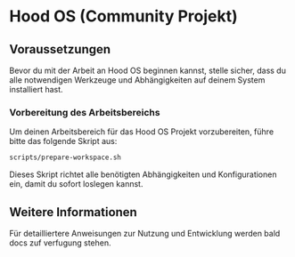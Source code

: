 # Hood OS (Community Projekt)

## Voraussetzungen

Bevor du mit der Arbeit an Hood OS beginnen kannst, stelle sicher, dass du alle notwendigen Werkzeuge und Abhängigkeiten auf deinem System installiert hast.

### Vorbereitung des Arbeitsbereichs

Um deinen Arbeitsbereich für das Hood OS Projekt vorzubereiten, führe bitte das folgende Skript aus:

```bash
scripts/prepare-workspace.sh
```

Dieses Skript richtet alle benötigten Abhängigkeiten und Konfigurationen ein, damit du sofort loslegen kannst.

## Weitere Informationen

Für detailliertere Anweisungen zur Nutzung und Entwicklung werden bald docs zuf verfugung stehen.
